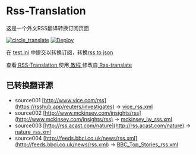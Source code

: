 # Rss-Translation

这是一个外文RSS翻译转换订阅页面 

[![circle_translate](https://github.com/maomao52/Rss-Translation/actions/workflows/circle_translate.yml/badge.svg)](https://github.com/maomao52/Rss-Translation/actions/workflows/circle_translate.yml)
[![Deploy](https://github.com/maomao52/Rss-Translation/actions/workflows/jekyll-gh-pages.yml/badge.svg)](https://github.com/maomao52/Rss-Translation/actions/workflows/jekyll-gh-pages.yml)

在 [test.ini](https://github.com/maomao52/Rss-Translation/blob/main/test.ini) 中提交以转换订阅，转换[rss to json](https://rss2json.com/)

查看[ RSS-Translation ](https://maomao52.github.io/RSS-Translation)使用[ 教程 ](https://www.tjsky.net/tutorial/644)修改自[ Rss-translate ](https://github.com/rcy1314/Rss-Translation/)

## 已转换翻译源

 - source001 [http://www.vice.com/rss](https://rsshub.app/reuters/investigates) -> [vice_rss.xml](rss/vice_rss.xml)
 - source002 [http://www.mckinsey.com/insights/rss](http://www.mckinsey.com/insights/rss) -> [mckinsey_iw_rss.xml](rss/mckinsey_iw_rss.xml)
 - source003 [http://rss.acast.com/nature](http://rss.acast.com/nature) -> [nature_rss.xml](rss/nature_rss.xml)
 - source004 [http://feeds.bbci.co.uk/news/rss.xml](http://feeds.bbci.co.uk/news/rss.xml) -> [BBC_Top_Stories_rss.xml](rss/BBC_Top_Stories_rss.xml)
